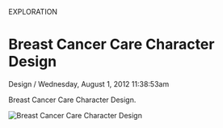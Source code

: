 <p class="type">EXPLORATION</p>

# Breast Cancer Care Character Design

<p class="meta">Design  /  Wednesday, August 1, 2012 11:38:53am</p>

Breast Cancer Care Character Design.

![Breast Cancer Care Character Design](https://farooq-agent.web.app/assets/images/works/large/breast-cancer-care-character-design.jpg)
